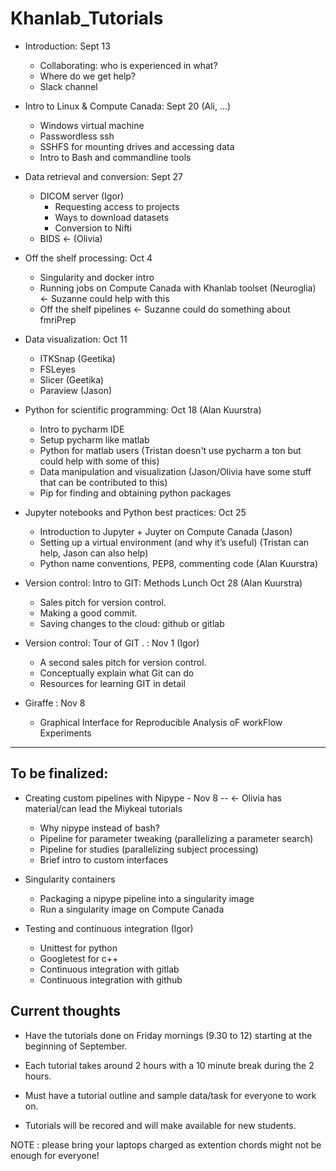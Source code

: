 # Khanlab_Tutorials

* Introduction: Sept 13
  * Collaborating: who is experienced in what?
  * Where do we get help?
  * Slack channel

* Intro to Linux & Compute Canada: Sept 20 (Ali, ...)
  * Windows virtual machine
  * Passwordless ssh
  * SSHFS for mounting drives and accessing data
  * Intro to Bash and commandline tools

* Data retrieval and conversion: Sept 27
  * DICOM server (Igor)
    * Requesting access to projects
    * Ways to download datasets
    * Conversion to Nifti
  * BIDS <- (Olivia)

* Off the shelf processing: Oct 4
  * Singularity and docker intro
  * Running jobs on Compute Canada with Khanlab toolset (Neuroglia) <- Suzanne could help with this
  * Off the shelf pipelines <- Suzanne could do something about fmriPrep

* Data visualization: Oct 11
  * ITKSnap (Geetika)
  * FSLeyes
  * Slicer (Geetika)
  * Paraview (Jason)

* Python for scientific programming: Oct 18 (Alan Kuurstra)
  * Intro to pycharm IDE
  * Setup pycharm like matlab
  * Python for matlab users (Tristan doesn't use pycharm a ton but could help with some of this)
  * Data manipulation and visualization (Jason/Olivia have some stuff that can be contributed to this)
  * Pip for finding and obtaining python packages

* Jupyter notebooks and Python best practices: Oct 25
  * Introduction to Jupyter + Juyter on Compute Canada (Jason)
  * Setting up a virtual environment (and why it’s useful) (Tristan can help, Jason can also help)
  * Python name conventions, PEP8, commenting code (Alan Kuurstra)

* Version control: Intro to GIT: Methods Lunch Oct 28 (Alan Kuurstra)
  * Sales pitch for version control.
  * Making a good commit.
  * Saving changes to the cloud: github or gitlab

* Version control: Tour of GIT . :  Nov 1  (Igor)
  * A second sales pitch for version control.
  * Conceptually explain what Git can do
  * Resources for learning GIT in detail

* Giraffe : Nov 8
  * Graphical Interface for Reproducible Analysis oF workFlow Experiments


---- ---- ----


## To be finalized:
* Creating custom pipelines with Nipype - Nov 8 -- <- Olivia has material/can lead the Miykeal tutorials
  * Why nipype instead of bash?  
  * Pipeline for parameter tweaking (parallelizing a parameter search)
  * Pipeline for studies (parallelizing subject processing)
  * Brief intro to custom interfaces

* Singularity containers
  * Packaging a nipype pipeline into a singularity image
  * Run a singularity image on Compute Canada

* Testing and continuous integration (Igor)
  * Unittest for python
  * Googletest for c++
  * Continuous integration  with gitlab
  * Continuous integration with github


## Current thoughts

* Have the tutorials done on Friday mornings (9.30 to 12) starting at the beginning of September.

* Each tutorial takes around 2 hours with a 10 minute break during the 2 hours.

* Must have a tutorial outline and sample data/task for everyone to work on.

* Tutorials will be recored and will make available for new students.

NOTE : please bring your laptops charged as extention chords might not be enough for everyone!

